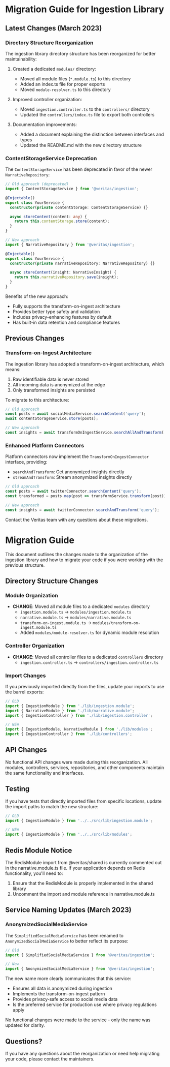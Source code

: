 # Migration Guide for Ingestion Library

## Latest Changes (March 2023)

### Directory Structure Reorganization

The ingestion library directory structure has been reorganized for better maintainability:

1. Created a dedicated `modules/` directory:
   - Moved all module files (`*.module.ts`) to this directory
   - Added an index.ts file for proper exports
   - Moved `module-resolver.ts` to this directory

2. Improved controller organization:
   - Moved `ingestion.controller.ts` to the `controllers/` directory
   - Updated the `controllers/index.ts` file to export both controllers

3. Documentation improvements:
   - Added a document explaining the distinction between interfaces and types
   - Updated the README.md with the new directory structure

### ContentStorageService Deprecation

The `ContentStorageService` has been deprecated in favor of the newer `NarrativeRepository`:

```typescript
// Old approach (deprecated)
import { ContentStorageService } from '@veritas/ingestion';

@Injectable()
export class YourService {
  constructor(private contentStorage: ContentStorageService) {}

  async storeContent(content: any) {
    return this.contentStorage.store(content);
  }
}

// New approach
import { NarrativeRepository } from '@veritas/ingestion';

@Injectable()
export class YourService {
  constructor(private narrativeRepository: NarrativeRepository) {}

  async storeContent(insight: NarrativeInsight) {
    return this.narrativeRepository.save(insight);
  }
}
```

Benefits of the new approach:
- Fully supports the transform-on-ingest architecture
- Provides better type safety and validation
- Includes privacy-enhancing features by default
- Has built-in data retention and compliance features

## Previous Changes

### Transform-on-Ingest Architecture

The ingestion library has adopted a transform-on-ingest architecture, which means:

1. Raw identifiable data is never stored
2. All incoming data is anonymized at the edge
3. Only transformed insights are persisted

To migrate to this architecture:

```typescript
// Old approach
const posts = await socialMediaService.searchContent('query');
await contentStorageService.store(posts);

// New approach
const insights = await transformOnIngestService.searchAllAndTransform('query');
```

### Enhanced Platform Connectors

Platform connectors now implement the `TransformOnIngestConnector` interface, providing:

- `searchAndTransform`: Get anonymized insights directly
- `streamAndTransform`: Stream anonymized insights directly

```typescript
// Old approach
const posts = await twitterConnector.searchContent('query');
const transformed = posts.map(post => transformService.transform(post));

// New approach
const insights = await twitterConnector.searchAndTransform('query');
```

Contact the Veritas team with any questions about these migrations.

# Migration Guide

This document outlines the changes made to the organization of the ingestion library and how to migrate your code if you were working with the previous structure.

## Directory Structure Changes

### Module Organization

- **CHANGE**: Moved all module files to a dedicated `modules` directory
  - `ingestion.module.ts` → `modules/ingestion.module.ts`
  - `narrative.module.ts` → `modules/narrative.module.ts`
  - `transform-on-ingest.module.ts` → `modules/transform-on-ingest.module.ts`
  - Added `modules/module-resolver.ts` for dynamic module resolution

### Controller Organization

- **CHANGE**: Moved all controller files to a dedicated `controllers` directory
  - `ingestion.controller.ts` → `controllers/ingestion.controller.ts`

### Import Changes

If you previously imported directly from the files, update your imports to use the barrel exports:

```typescript
// OLD
import { IngestionModule } from './lib/ingestion.module';
import { NarrativeModule } from './lib/narrative.module';
import { IngestionController } from './lib/ingestion.controller';

// NEW
import { IngestionModule, NarrativeModule } from './lib/modules';
import { IngestionController } from './lib/controllers';
```

## API Changes

No functional API changes were made during this reorganization. All modules, controllers, services, repositories, and other components maintain the same functionality and interfaces.

## Testing

If you have tests that directly imported files from specific locations, update the import paths to match the new structure:

```typescript
// OLD
import { IngestionModule } from '../../src/lib/ingestion.module';

// NEW
import { IngestionModule } from '../../src/lib/modules';
```

## Redis Module Notice

The RedisModule import from @veritas/shared is currently commented out in the narrative.module.ts file. If your application depends on Redis functionality, you'll need to:

1. Ensure that the RedisModule is properly implemented in the shared library
2. Uncomment the import and module reference in narrative.module.ts

## Service Naming Updates (March 2023)

### AnonymizedSocialMediaService

The `SimplifiedSocialMediaService` has been renamed to `AnonymizedSocialMediaService` to better reflect its purpose:

```typescript
// Old
import { SimplifiedSocialMediaService } from '@veritas/ingestion';

// New
import { AnonymizedSocialMediaService } from '@veritas/ingestion';
```

The new name more clearly communicates that this service:
- Ensures all data is anonymized during ingestion
- Implements the transform-on-ingest pattern
- Provides privacy-safe access to social media data
- Is the preferred service for production use where privacy regulations apply

No functional changes were made to the service - only the name was updated for clarity.

## Questions?

If you have any questions about the reorganization or need help migrating your code, please contact the maintainers. 